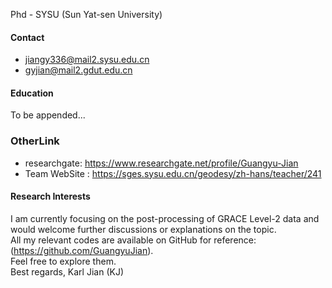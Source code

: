 

Phd - SYSU (Sun Yat-sen University) 

#### Contact

- jiangy336@mail2.sysu.edu.cn 
- gyjian@mail2.gdut.edu.cn

#### Education
To be appended...

### OtherLink
- researchgate: https://www.researchgate.net/profile/Guangyu-Jian
- Team WebSite : https://sges.sysu.edu.cn/geodesy/zh-hans/teacher/241

#### Research Interests
I am currently focusing on the post-processing of GRACE Level-2 data and would welcome further discussions or explanations on the topic.\
All my relevant codes are available on GitHub for reference: (https://github.com/GuangyuJian). \
Feel free to explore them. \
Best regards, Karl Jian (KJ)


